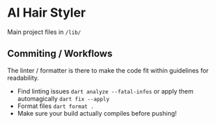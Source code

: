 # AI Hair Styler
 
Main project files in `/lib/`

## Commiting / Workflows

The linter / formatter is there to make the code fit within guidelines for readability.

- Find linting issues `dart analyze --fatal-infos` or apply them automagically `dart fix --apply`
- Format files `dart format .`
- Make sure your build actually compiles before pushing!